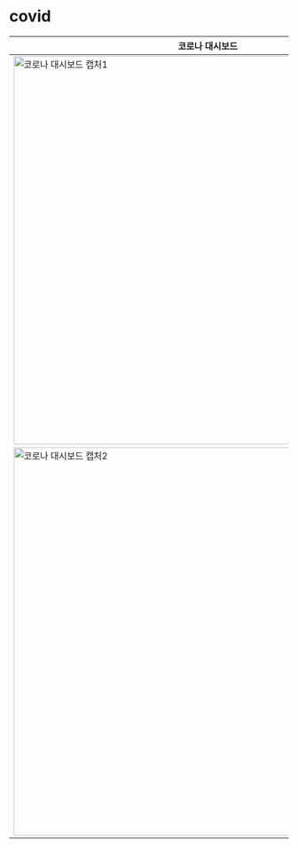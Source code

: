# covid
| 코로나 대시보드 |
| ------------ |
| <img width="700" alt="코로나 대시보드 캡처1" src="https://user-images.githubusercontent.com/101795921/232262375-117d9ab7-6502-4012-b363-2fbb411a9de7.png"> |
| <img width="700" alt="코로나 대시보드 캡처2" src="https://user-images.githubusercontent.com/101795921/232262377-690a9349-3c4e-4245-91d5-7d5264e354ad.png"> |
